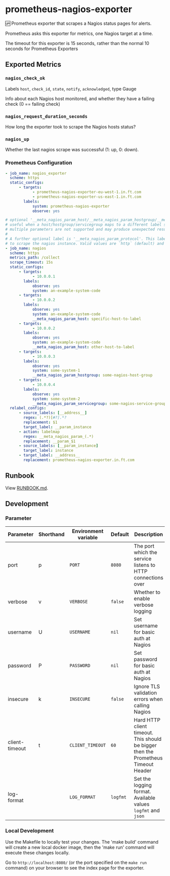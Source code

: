 # prometheus-nagios-exporter

🆙 Prometheus exporter that scrapes a Nagios status pages for alerts.

Prometheus asks this exporter for metrics, one Nagios target at a time.

The timeout for this exporter is 15 seconds, rather than the normal 10 seconds for Prometheus Exporters

## Exported Metrics

### `nagios_check_ok`

Labels `host`, `check_id`, `state`, `notify`, `acknowledged`, type Gauge

Info about each Nagios host monitored, and whether they have a failing check (0 == failing check)

### `nagios_request_duration_seconds`

How long the exporter took to scrape the Nagios hosts status?

### `nagios_up`

Whether the last nagios scrape was successful (1: up, 0: down).

### Prometheus Configuration

```yaml
- job_name: nagios_exporter
  scheme: https
  static_configs:
      - targets:
            - prometheus-nagios-exporter-eu-west-1.in.ft.com
            - prometheus-nagios-exporter-us-east-1.in.ft.com
        labels:
            system: prometheus-nagios-exporter
            observe: yes

# optional '__meta_nagios_param_host/__meta_nagios_param_hostgroup/__meta_nagios_param_servicegroup' labels passed to the nagios status page
# useful when a host/hostgroup/servicegroup maps to a different label set on the same instance
# multiple parameters are not supported and may produce unexpected results
#
# A further optional label is '__meta_nagios_param_protocol'. This labels allows to control the protocol which is used
# to scrape the nagios instance. Valid values are `http` (default) and `https`.
- job_name: nagios
  scheme: https
  metrics_path: /collect
  scrape_timeout: 15s
  static_configs:
      - targets:
            - 10.0.0.1
        labels:
            observe: yes
            system: an-example-system-code
      - targets:
            - 10.0.0.2
        labels:
            observe: yes
            system: an-example-system-code
            __meta_nagios_param_host: specific-host-to-label
      - targets:
            - 10.0.0.2
        labels:
            observe: yes
            system: an-example-system-code
            __meta_nagios_param_host: other-host-to-label
      - targets:
            - 10.0.0.3
        labels:
            observe: yes
            system: some-system-1
            __meta_nagios_param_hostgroup: some-nagios-host-group
      - targets:
            - 10.0.0.4
        labels:
            observe: yes
            system: some-system-2
            __meta_nagios_param_servicegroup: some-nagios-service-group
  relabel_configs:
      - source_labels: [__address__]
        regex: (.*?)[#?].*?
        replacement: $1
        target_label: __param_instance
      - action: labelmap
        regex: __meta_nagios_param_(.*)
        replacement: __param_$1
      - source_labels: [__param_instance]
        target_label: instance
      - target_label: __address__
        replacement: prometheus-nagios-exporter.in.ft.com
```

## Runbook

View [RUNBOOK.md](./RUNBOOK.md).

## Development

### Parameter

| Parameter      | Shorthand | Environment variable | Default  | Description                                                                        |
| -------------- | --------- | -------------------- | -------- | ---------------------------------------------------------------------------------- |
| port           | p         | `PORT`               | `8080`   | The port which the service listens to HTTP connections over                        |
| verbose        | v         | `VERBOSE`            | `false`  | Whether to enable verbose logging                                                  |
| username       | U         | `USERNAME`           | `nil`    | Set username for basic auth at Nagios                                              |
| password       | P         | `PASSWORD`           | `nil`    | Set password for basic auth at Nagios                                              |
| insecure       | k         | `INSECURE`           | `false`  | Ignore TLS validation errors when calling Nagios                                   |
| client-timeout | t         | `CLIENT_TIMEOUT`     | `60`     | Hard HTTP client timeout. This should be bigger then the Prometheus Timeout Header |
| log-format     |           | `LOG_FORMAT`         | `logfmt` | Set the logging format. Available values `logfmt` and `json`                       |

### Local Development

Use the Makefile to locally test your changes. The 'make build' command will create a new local docker image, then the 'make run' command will execute these changes locally.

Go to `http://localhost:8080/` (or the port specified on the `make run` command) on your browser to see the index page for the exporter.
